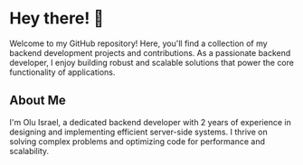 # Hey there! 👋
Welcome to my GitHub repository! Here, you'll find a collection of my backend development projects and contributions. As a passionate backend developer, I enjoy building robust and scalable solutions that power the core functionality of applications.

## About Me
I'm Olu Israel, a dedicated backend developer with 2 years of experience in designing and implementing efficient server-side systems. I thrive on solving complex problems and optimizing code for performance and scalability.
